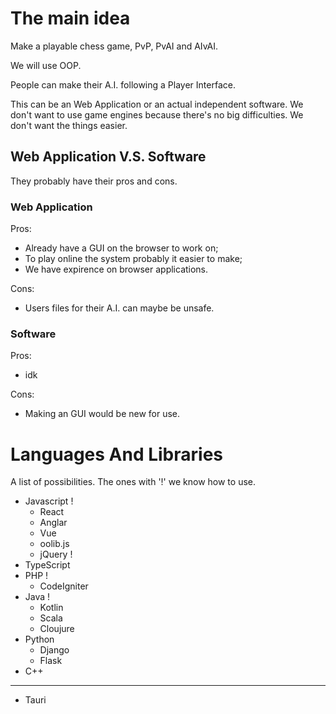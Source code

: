 # The main idea

Make a playable chess game, PvP, PvAI and AIvAI.

We will use OOP.

People can make their A.I. following a Player Interface.

This can be an Web Application or an actual independent software. We don't want to use game engines because there's no big difficulties. We don't want the things easier.

## Web Application V.S. Software

They probably have their pros and cons.

### Web Application

Pros:
+ Already have a GUI on the browser to work on;
+ To play online the system probably it easier to make;
+ We have expirence on browser applications.

Cons:
- Users files for their A.I. can maybe be unsafe.

### Software

Pros:
+ idk

Cons:
- Making an GUI would be new for use.

# Languages And Libraries

A list of possibilities.
The ones with '!' we know how to use.

* Javascript !
    * React
    * Anglar
    * Vue
    * oolib.js
    * jQuery !
* TypeScript
* PHP !
    * CodeIgniter
* Java !
    * Kotlin
    * Scala
    * Cloujure
* Python
    * Django
    * Flask
* C++
___
* Tauri
